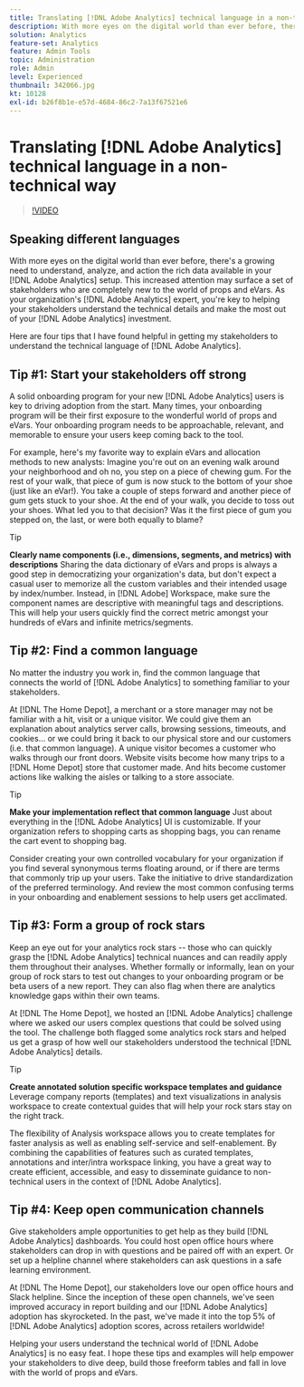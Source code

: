 ```yaml
---
title: Translating [!DNL Adobe Analytics] technical language in a non-technical way
description: With more eyes on the digital world than ever before, there's a growing need to understand, analyze, and action the rich data available in your [!DNL Adobe Analytics] setup. This increased attention may surface a set of stakeholders who are completely new to the world of props and eVars. As your organization's [!DNL Adobe Analytics] expert, you're key to helping your stakeholders understand the technical details and make the most out of your [!DNL Adobe Analytics] investment.
solution: Analytics
feature-set: Analytics
feature: Admin Tools
topic: Administration
role: Admin
level: Experienced
thumbnail: 342066.jpg
kt: 10128
exl-id: b26f8b1e-e57d-4684-86c2-7a13f67521e6
---
```

# Translating [!DNL Adobe Analytics] technical language in a non-technical way

>[!VIDEO](https://video.tv.adobe.com/v/342066/?quality=12&learn=on)

## Speaking different languages

With more eyes on the digital world than ever before, there's a growing need to understand, analyze, and action the rich data available in your [!DNL Adobe Analytics] setup. This increased attention may surface a set of stakeholders who are completely new to the world of props and eVars. As your organization's [!DNL Adobe Analytics] expert, you're key to helping your stakeholders understand the technical details and make the most out of your [!DNL Adobe Analytics] investment.

Here are four tips that I have found helpful in getting my stakeholders to understand the technical language of [!DNL Adobe Analytics].

## Tip #1: Start your stakeholders off strong

A solid onboarding program for your new [!DNL Adobe Analytics] users is key to driving adoption from the start. Many times, your onboarding program will be their first exposure to the wonderful world of props and eVars. Your onboarding program needs to be approachable, relevant, and memorable to ensure your users keep coming back to the tool.

For example, here's my favorite way to explain eVars and allocation methods to new analysts: Imagine you're out on an evening walk around your neighborhood and oh no, you step on a piece of chewing gum. For the rest of your walk, that piece of gum is now stuck to the bottom of your shoe (just like an eVar!). You take a couple of steps forward and another piece of gum gets stuck to your shoe. At the end of your walk, you decide to toss out your shoes. What led you to that decision? Was it the first piece of gum you stepped on, the last, or were both equally to blame?

>[!TIP]
>
>**Clearly name components (i.e., dimensions, segments, and metrics) with descriptions**
>Sharing the data dictionary of eVars and props is always a good step in democratizing your organization's data, but don't expect a casual user to memorize all the custom variables and their intended usage by index/number. Instead, in [!DNL Adobe] Workspace, make sure the component names are descriptive with meaningful tags and descriptions. This will help your users quickly find the correct metric amongst your hundreds of eVars and infinite metrics/segments.

## Tip #2: Find a common language

No matter the industry you work in, find the common language that connects the world of [!DNL Adobe Analytics] to something familiar to your stakeholders.

At [!DNL The Home Depot], a merchant or a store manager may not be familiar with a hit, visit or a unique visitor. We could give them an explanation about analytics server calls, browsing sessions, timeouts, and cookies… or we could bring it back to our physical store and our customers (i.e. that common language). A unique visitor becomes a customer who walks through our front doors. Website visits become how many trips to a [!DNL Home Depot] store that customer made. And hits become customer actions like walking the aisles or talking to a store associate.

>[!TIP]
>
>**Make your implementation reflect that common language**
>Just about everything in the [!DNL Adobe Analytics] UI is customizable. If your organization refers to shopping carts as shopping bags, you can rename the cart event to shopping bag.
>
>Consider creating your own controlled vocabulary for your organization if you find several synonymous terms floating around, or if there are terms that commonly trip up your users. Take the initiative to drive standardization of the preferred terminology. And review the most common confusing terms in your onboarding and enablement sessions to help users get acclimated.
 
## Tip #3: Form a group of rock stars

Keep an eye out for your analytics rock stars -- those who can quickly grasp the [!DNL Adobe Analytics] technical nuances and can readily apply them throughout their analyses. Whether formally or informally, lean on your group of rock stars to test out changes to your onboarding program or be beta users of a new report. They can also flag when there are analytics knowledge gaps within their own teams.

At [!DNL The Home Depot], we hosted an [!DNL Adobe Analytics] challenge where we asked our users complex questions that could be solved using the tool. The challenge both flagged some analytics rock stars and helped us get a grasp of how well our stakeholders understood the technical [!DNL Adobe Analytics] details.

>[!TIP]
>
>**Create annotated solution specific workspace templates and guidance**
>Leverage company reports (templates) and text visualizations in analysis workspace to create contextual guides that will help your rock stars stay on the right track.
>
>The flexibility of Analysis workspace allows you to create templates for faster analysis as well as enabling self-service and self-enablement. By combining the capabilities of features such as curated templates, annotations and inter/intra workspace linking, you have a great way to create efficient, accessible, and easy to disseminate guidance to non-technical users in the context of [!DNL Adobe Analytics].

## Tip #4: Keep open communication channels

Give stakeholders ample opportunities to get help as they build [!DNL Adobe Analytics] dashboards. You could host open office hours where stakeholders can drop in with questions and be paired off with an expert. Or set up a helpline channel where stakeholders can ask questions in a safe learning environment.

At [!DNL The Home Depot], our stakeholders love our open office hours and Slack helpline. Since the inception of these open channels, we've seen improved accuracy in report building and our [!DNL Adobe Analytics] adoption has skyrocketed. In the past, we've made it into the top 5% of [!DNL Adobe Analytics] adoption scores, across retailers worldwide!

Helping your users understand the technical world of [!DNL Adobe Analytics] is no easy feat. I hope these tips and examples will help empower your stakeholders to dive deep, build those freeform tables and fall in love with the world of props and eVars.
